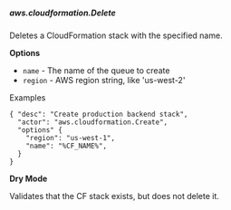##### aws.cloudformation.Delete

Deletes a CloudFormation stack with the specified name.

**Options**

  * `name` - The name of the queue to create
  * `region` - AWS region string, like 'us-west-2'

Examples

    { "desc": "Create production backend stack",
      "actor": "aws.cloudformation.Create",
      "options" {
        "region": "us-west-1",
        "name": "%CF_NAME%",
      }
    }

**Dry Mode**

Validates that the CF stack exists, but does not delete it.
